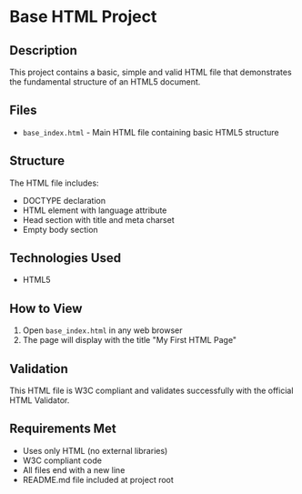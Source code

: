 # Base HTML Project

## Description

This project contains a basic, simple and valid HTML file that demonstrates the fundamental structure of an HTML5 document.

## Files

- `base_index.html` - Main HTML file containing basic HTML5 structure

## Structure

The HTML file includes:

- DOCTYPE declaration
- HTML element with language attribute
- Head section with title and meta charset
- Empty body section

## Technologies Used

- HTML5

## How to View

1. Open `base_index.html` in any web browser
2. The page will display with the title "My First HTML Page"

## Validation

This HTML file is W3C compliant and validates successfully with the official HTML Validator.

## Requirements Met

- Uses only HTML (no external libraries)
- W3C compliant code
- All files end with a new line
- README.md file included at project root
